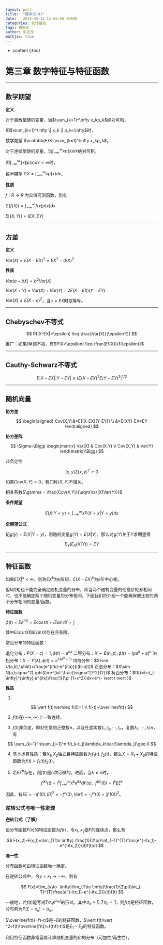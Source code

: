 ```yaml
---
layout: post
title:  "概率论(4)"
date:   2019-03-12 14:00:00 +0800
categories: 统计基础
tags: 概率论
author: 朱正茂
mathjax: true
---
```

* content
{:toc}


# 第三章 数字特征与特征函数






---
## 数学期望

**定义**

对于离散型随机变量，当$\sum_{k=1}^\infty x_kp_k$绝对可和，

即$\sum_{k=1}^\infty \| x_k \| p_k<\infty$时，

数学期望 $\mathbb{E}X=\sum_{k=1}^\infty x_kp_k$。

对于连续型随机变量，当$\int_{-\infty}^\infty xp(x)dx$绝对可积，

即$\int_{-\infty}^\infty \| x \| p(x)dx<\infty$时，

数学期望 $\mathbb{E}X=\int_{-\infty}^\infty xp(x)dx$。

**性质**

$f:R\to R$ 为实值可测函数，则有

$\mathbb{E}(f(X))=\int_{-\infty}^\infty f(x)p(x)dx$ 

$E[(X,Y)]=(EX,EY)$

---
## 方差

**定义**

$Var(X)=E(X-EX)^2=EX^2-(EX)^2$

**性质**

$Var(a+bX)=b^2 Var(X)$

$Var(X+Y)=Var(X)+Var(Y)+2E(X-EX)(Y-EY)$

$Var(X)\leq E(X-c)^2$，当$c=EX$时取等号。

---
## Chebyschev不等式

$$
P(|X-EX|>\epsilon) \leq \frac{Var(X)}{\epsilon^2}
$$

推广：如果$f$单调不减，有$P(X>\epsilon) \leq \frac{Ef(X)}{f(\epsilon)}$

---
## Cauthy-Schwarz不等式

$$
E|X-EX||Y-EY| \leq (E(X-EX)^2 E(Y-EY)^2)^{1/2}
$$

---
## 随机向量

**协方差**

$$
\begin{aligned}
Cov(X,Y)&=E[(X-EX)(Y-EY)] \\
&=E(XY)-EX*EY
\end{aligned}
$$

**协方差阵**

$$
\Sigma=\Bigg( \begin{matrix}
Var(X) & Cov(X,Y) \\
Cov(X,Y) & Var(Y)  
\end{matrix}\Bigg)
$$

非负定性

$$
(x,y)\Sigma(x,y)^T\geq 0
$$

如果$Cov(X,Y)=0$，我们称$(X,Y)$不相关。

相关系数$\gamma = \frac{Cov(X,Y)}{\sqrt{Var(X)Var(Y)}}$

**条件期望**

$$
E(X|Y=y)=\int_{-\infty}^{\infty}xP(X=x|Y=y)dx
$$

**全期望公式**

记$g(y)=E(X|Y=y)$，则随机变量$g(Y)=E(X|Y)$，那么对$g(Y)$关于$Y$求期望得

$$
E_Y(E_X(X|Y))=EY
$$

---
## 特征函数

如果$E|X|^k<\infty$，则称$EX^k$为$k$阶矩，$E(X-EX)^k$为$k$阶中心矩。

但$k$阶矩也不能完全确定随机变量的分布，即当两个随机变量的任意阶矩都相同时，也不能确定两个随机变量的分布相同。下面我们将介绍一个能确保被比较的两个分布相同的变量/函数。

**特征函数**

$\phi(t)=Ee^{itX}=E\cos{tX}+iE\sin{tX}=\int$

其中$E\cos{tX}$和$E\sin{tX}$存在且有限。

常见分布的特征函数：

退化分布：$P(X=c)=1,\phi(t)=e^{ict}$
二项分布：$X\sim B(n,p),\phi(t)=(pe^{it}+q)^n$
泊松分布：$X\sim P(\lambda),\phi(t)=e^{\lambda(e^{it}-1)}$
均匀分布：$X\sim U(a,b),\phi(t)=\frac{e^{itb}-e^{ita}}{i(b-a)t}$
正态分布：$X\sim N(a,\sigma^2),\phi(t)=e^{iat-\frac{\sigma^2t^2}{2}}$
柯西分布：$f(t)=\int_{-\infty}^{\infty} e^{itx}\frac{1}{\pi (1+x^2)}dx=e^{- \vert t \vert }$

**性质**

1. 
$$
\vert f(t)\vert\leq f(0)=1 \\
f(-t)=\overline{f(t)}
$$

2. $f(t)$在$(-\infty,\infty)$上一致连续。

3. $f(t)$非负定，即对任意的正整数$n$，以及任意实数$t_1,t_2,\cdots,t_n$，复数$\lambda_1,\cdots,\lambda)n$，有

$$
\sum_{k=1}^n\sum_{j=1}^n f(t_k-t_j)\lambda_k\bar{\lambda_j}\geq 0
$$

4. 基本运算性质：若$X_1,X_2$独立且特征函数为$f_1(t),f_2(t)$，那么$X=X_1+X_2$的特征函数为$f(t)=f_1(t)f_2(t)$。

5. 若$E \xi^n$存在，则$f(t)$是$n$次可微的。进而，当$k\leq n$时，

$$
f^{(k)}(t)=i^k\int_{-\infty}^{\infty}x^ke^{itx}dF(x), \ \ f^{(k)}(0)=i^kE\xi^k
$$

因此，有$E\xi=-if'(0),E\xi^2=-f''(0),Var\xi=-f''(0)+[f'(0)]^2$。


### 逆转公式与唯一性定理

**逆转公式（了解）**

设分布函数$F(x)$的特征函数为$f(t)$，令$x_1,x_2$是$F$的连续点，那么有

$$
F(x_2)-F(x_1)=\lim_{T\to \infty} \frac{1}{2\pi}\int_{-T}^{T}\frac{e^{-itx_1}-e^{-itx_2}}{it}f(t)dt
$$

**唯一性**

分布函数可由特征函数唯一确定。

在逆转公式中，令$y=x_1\to -\infty$，则有

$$
F(x)=\lim_{y\to -\infty}\lim_{T\to \infty}\frac{1}{2\pi}\int_{-T}^{T}\frac{e^{-itx_1}-e^{-itx_2}}{it}f(t)
$$

一般地，若$f(t)$能写成$\sum a_n e^{ix_n t}$的形式，其中$a_n>0,\sum a_n=1$，则$f(t)$是特征函数，分布列为$P(\xi=x_n)=a_n$。

$\overline{f(t)}=f(-t)$是$-\xi$的特征函数，$\vert f(t)\vert ^2=f(t)\overline{f(t)}=f(t)f(-t)$是$\xi_1-\xi_2$的特征函数。

利用特征函数非常容易计算随机变量的和的分布（可加性/再生性）。






























